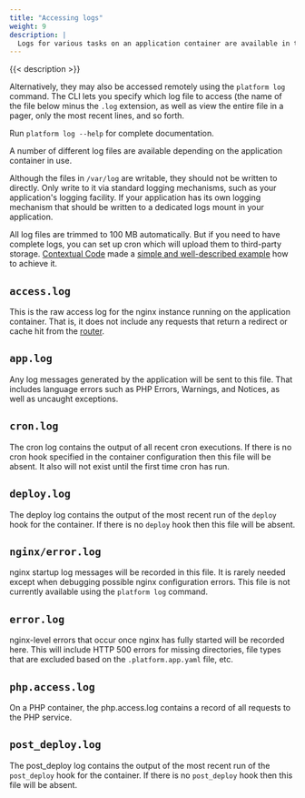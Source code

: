 ```yaml
---
title: "Accessing logs"
weight: 9
description: |
  Logs for various tasks on an application container are available in the `/var/log` directory. They can be accessed on the normal shell after logging in with `platform ssh`.
---
```


{{< description >}}

Alternatively, they may also be accessed remotely using the <code>platform log</code> command.  The CLI lets you specify which log file to access (the name of the file below minus the  `.log` extension, as well as view the entire file in a pager, only the most recent lines, and so forth.

Run `platform log --help` for complete documentation.

A number of different log files are available depending on the application container in use.

Although the files in `/var/log` are writable, they should not be written to directly. Only write to it via standard logging mechanisms, such as your application's logging facility.  If your application has its own logging mechanism that should be written to a dedicated logs mount in your application.

All log files are trimmed to 100 MB automatically. But if you need to have complete logs, you can set up cron which will upload them to third-party storage. [Contextual Code](https://www.contextualcode.com/) made a [simple and well-described example](https://gitlab.com/contextualcode/platformsh-store-logs-at-s3) how to achieve it.

## `access.log`

This is the raw access log for the nginx instance running on the application container. That is, it does not include any requests that return a redirect or cache hit from the [router](/configuration/routes/_index.md).

## `app.log`

Any log messages generated by the application will be sent to this file.  That includes language errors such as PHP Errors, Warnings, and Notices, as well as uncaught exceptions.

## `cron.log`

The cron log contains the output of all recent cron executions.  If there is no cron hook specified in the container configuration then this file will be absent. It also will not exist until the first time cron has run.

## `deploy.log`

The deploy log contains the output of the most recent run of the `deploy` hook for the container.  If there is no `deploy` hook then this file will be absent.

## `nginx/error.log`

nginx startup log messages will be recorded in this file.  It is rarely needed except when debugging possible nginx configuration errors. This file is not currently available using the `platform log` command.

## `error.log`

nginx-level errors that occur once nginx has fully started will be recorded here. This will include HTTP 500 errors for missing directories, file types that are excluded based on the `.platform.app.yaml` file, etc.

## `php.access.log`

On a PHP container, the php.access.log contains a record of all requests to the PHP service.

## `post_deploy.log`

The post_deploy log contains the output of the most recent run of the `post_deploy` hook for the container.  If there is no `post_deploy` hook then this file will be absent.
